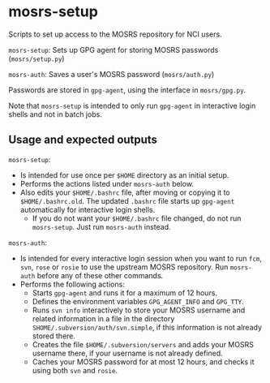 # mosrs-setup

Scripts to set up access to the MOSRS repository for NCI users.

`mosrs-setup`: Sets up GPG agent for storing MOSRS passwords (`mosrs/setup.py`)

`mosrs-auth`: Saves a user's MOSRS password (`mosrs/auth.py`)

Passwords are stored in `gpg-agent`, using the interface in `mosrs/gpg.py`. 

Note that `mosrs-setup` is intended to only run `gpg-agent` in interactive login shells and not in batch jobs.

## Usage and expected outputs

`mosrs-setup`:
- Is intended for use once per `$HOME` directory as an initial setup.
- Performs the actions listed under `mosrs-auth` below.
- Also edits your `$HOME/.bashrc` file, after moving or copying it to `$HOME/.bashrc.old`. The updated `.bashrc` file starts up `gpg-agent` automatically for interactive login shells.
  - If you do not want your `$HOME/.bashrc` file changed, do not run `mosrs-setup`. Just run `mosrs-auth` instead.

`mosrs-auth`:
- Is intended for every interactive login session when you want to run `fcm`, `svn`, `rose` or `rosie` to use the upstream MOSRS repository. Run `mosrs-auth` before any of these other commands.
- Performs the following actions:
  - Starts `gpg-agent` and runs it for a maximum of 12 hours.
  - Defines the environment variables `GPG_AGENT_INFO` and `GPG_TTY`.
  - Runs `svn info` interactively to store your MOSRS username and related information in a file in the directory `SHOME/.subversion/auth/svn.simple`, if this information is not already stored there.
  - Creates the file `$HOME/.subversion/servers` and adds your MOSRS username there, if your username is not already defined.
  - Caches your MOSRS password for at most 12 hours, and checks it using both `svn` and `rosie`.

